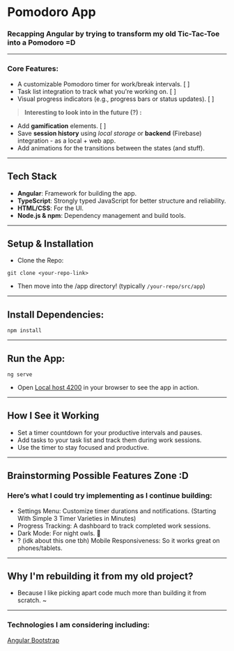 # Pomodoro App



### Recapping Angular by trying to transform my old Tic-Tac-Toe into a Pomodoro =D 


--- 


### Core Features:

- A customizable Pomodoro timer for work/break intervals. [ ]
- Task list integration to track what you're working on. [ ]
- Visual progress indicators (e.g., progress bars or status updates). [ ]

> **Interesting to look into in the future (?) :**
- Add **gamification** elements. [ ]
- Save **session history** using *local storage* or **backend** (Firebase) integration - as a local + web app.
- Add animations for the transitions between the states (and stuff).


---


## Tech Stack
- **Angular**: Framework for building the app.  
- **TypeScript**: Strongly typed JavaScript for better structure and reliability.  
- **HTML/CSS**: For the UI.  
- **Node.js & npm**: Dependency management and build tools.  


---


## Setup & Installation

- Clone the Repo:

```
git clone <your-repo-link>
```

- Then move into the /app directory! (typically `/your-repo/src/app`)


---


## Install Dependencies:

```
npm install
```


---


## Run the App:

```
ng serve
```

- Open [Local host 4200](http://localhost:4200) in your browser to see the app in action.


---


## How I See it Working

- Set a timer countdown for your productive intervals and pauses.
- Add tasks to your task list and track them during work sessions.
- Use the timer to stay focused and productive.


---  


## Brainstorming Possible Features Zone :D

### Here’s what I could try implementing as I continue building:

- Settings Menu: Customize timer durations and notifications. (Starting With Simple 3 Timer Varieties in Minutes)
- Progress Tracking: A dashboard to track completed work sessions.
- Dark Mode: For night owls. 🌙 
- ? (idk about this one tbh) Mobile Responsiveness: So it works great on phones/tablets.


---


## Why I'm rebuilding it from my old project? 

- Because I like picking apart code much more than building it from scratch. ~

---
### Technologies I am considering including: 
[Angular Bootstrap](https://ng-bootstrap.github.io/#/home)

